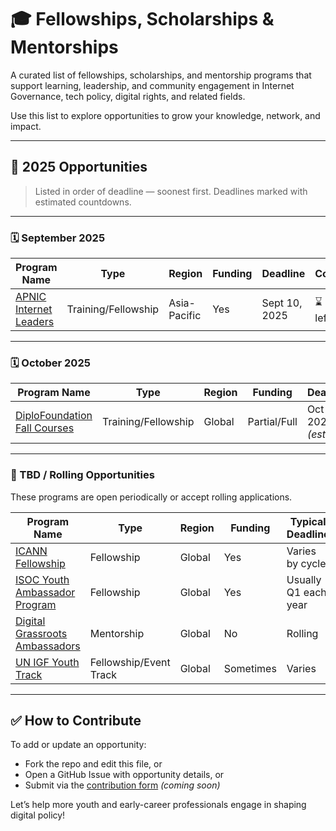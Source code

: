 # 🎓 Fellowships, Scholarships & Mentorships

A curated list of fellowships, scholarships, and mentorship programs that support learning, leadership, and community engagement in Internet Governance, tech policy, digital rights, and related fields.

Use this list to explore opportunities to grow your knowledge, network, and impact.

---

## 📆 2025 Opportunities

> Listed in order of deadline — soonest first. Deadlines marked with estimated countdowns.

---

### 🗓 September 2025

| Program Name | Type | Region | Funding | Deadline | Countdown |
|--------------|------|--------|---------|----------|-----------|
| [APNIC Internet Leaders](https://academy.apnic.net/) | Training/Fellowship | Asia-Pacific | Yes | Sept 10, 2025 | ⌛ ~29 days left |

---

### 🗓 October 2025

| Program Name | Type | Region | Funding | Deadline | Countdown |
|--------------|------|--------|---------|----------|-----------|
| [DiploFoundation Fall Courses](https://www.diplomacy.edu/) | Training/Fellowship | Global | Partial/Full | Oct 1, 2025 _(est.)_ | ~50 days left |

---

### 📅 TBD / Rolling Opportunities

These programs are open periodically or accept rolling applications.

| Program Name | Type | Region | Funding | Typical Deadline |
|--------------|------|--------|---------|------------------|
| [ICANN Fellowship](https://www.icann.org/fellowshipprogram) | Fellowship | Global | Yes | Varies by cycle |
| [ISOC Youth Ambassador Program](https://www.internetsociety.org/policy-programs/youth/) | Fellowship | Global | Yes | Usually Q1 each year |
| [Digital Grassroots Ambassadors](https://digitalgrassroots.org/) | Mentorship | Global | No | Rolling |
| [UN IGF Youth Track](https://www.intgovforum.org/) | Fellowship/Event Track | Global | Sometimes | Varies |

---

## ✅ How to Contribute

To add or update an opportunity:
- Fork the repo and edit this file, or
- Open a GitHub Issue with opportunity details, or
- Submit via the [contribution form](#) *(coming soon)*

Let’s help more youth and early-career professionals engage in shaping digital policy!
